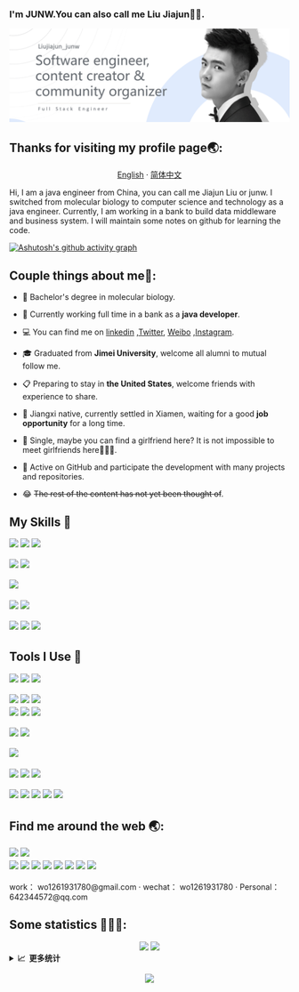 ### I'm JUNW.You can also call me Liu Jiajun👋👋.

<img src="src/banner.png" />

## Thanks for visiting my profile page🌏:

<p align="center">
    <a href="README.md">English</a>
    ·
    <a href="./README_cn.md">简体中文</a>    
<p/>
Hi, I am a java engineer from China, you can call me Jiajun Liu or junw. I switched from molecular biology to computer
science and technology as a java engineer. Currently, I am working in a bank to build data middleware and business
system. I will maintain some notes on github for learning the code.


[//]: # (折线图出现异常)

[![Ashutosh's github activity graph](https://activity-graph.herokuapp.com/graph?username=wo1261931780&theme=minimal)](https://github.com/wo1261931780/st-java.github.io)

## Couple things about me💫:

- 🧬 Bachelor's degree in molecular biology.


- 🏦 Currently working full time in a bank as a **java developer**.


- 💻 You can find me
  on  [linkedin](https://www.linkedin.com/in/%E4%BD%B3%E7%8F%BA-%E5%88%98-3a4345156/)
  ,[Twitter](https://twitter.com/home), [Weibo](https://weibo.com/u/6511079715)
  ,[Instagram](https://www.instagram.com/junwang7789/).


- 🎓 Graduated from **Jimei University**, welcome all alumni to mutual follow me.


- 📋 Preparing to stay in **the United States**, welcome friends with experience to share.


- 💪 Jiangxi native, currently settled in Xiamen, waiting for a good **job opportunity** for a long time.


- 💌 Single, maybe you can find a girlfriend here? It is not impossible to meet girlfriends here🤣🤣🤣.


- 🚀 Active on GitHub and participate the development with many projects and repositories.


- 😂 ~~The rest of the content has not yet been thought of~~.

## My Skills 🚀

<p>
<img src="https://img.shields.io/badge/html5-%23E34F26.svg?style=for-the-badge&logo=html5&logoColor=white" style="margin-bottom: 4px;" height="30px">
<img src="https://img.shields.io/badge/css3-%231572B6.svg?style=for-the-badge&logo=css3&logoColor=white" style="margin-bottom: 4px;" height="30px">
<img src="https://img.shields.io/badge/javascript-%23323330.svg?style=for-the-badge&logo=javascript&logoColor=%23F7DF1E" style="margin-bottom: 4px;" height="30px">
</p>
<p>
<img src="https://img.shields.io/badge/element-409eff.svg?&style=for-the-badge&logo=element&logoColor=white" style="margin-bottom: 4px;" height="30px">
<img src="https://img.shields.io/badge/vuejs-%2335495e.svg?style=for-the-badge&logo=vuedotjs&logoColor=%234FC08D" style="margin-bottom: 4px;" height="30px">
</p>
<p>
<img src="https://img.shields.io/badge/mysql-%2300f.svg?style=for-the-badge&logo=mysql&logoColor=white" style="margin-bottom: 4px;" height="30px">
</p>
<p>
<img src="https://img.shields.io/badge/Linux-FCC624?style=for-the-badge&logo=linux&logoColor=black" style="margin-bottom: 4px;" height="30px">
<img src="https://img.shields.io/badge/nginx-%23009639.svg?style=for-the-badge&logo=nginx&logoColor=white" style="margin-bottom: 4px;" height="30px">
</p>
<p>
<img src="https://img.shields.io/badge/java-%23ED8B00.svg?style=for-the-badge&logo=java&logoColor=white" style="margin-bottom: 4px;" height="30px">
<img src="https://img.shields.io/badge/Anaconda-%2344A833.svg?style=for-the-badge&logo=anaconda&logoColor=white" style="margin-bottom: 4px;" height="30px">
<img src="https://img.shields.io/badge/spring-%236DB33F.svg?style=for-the-badge&logo=spring&logoColor=white" style="margin-bottom: 4px;" height="30px">
</p>

## Tools I Use 🔧

<p>
<img src="https://img.shields.io/badge/IntelliJ%20IDEA-fd266a.svg?&style=for-the-badge&logo=IntelliJ%20IDEA&logoColor=white" style="margin-bottom: 4px;" height="30px">
<img src="https://img.shields.io/badge/webstorm-07c3f2.svg?&style=for-the-badge&logo=webstorm&logoColor=white" style="margin-bottom: 4px;" height="30px">
<img src="https://img.shields.io/badge/VS%20Code-339feb.svg?&style=for-the-badge&logo=visual-studio-code&logoColor=white" style="margin-bottom: 4px;" height="30px">
</p>
<p>
<img src="https://img.shields.io/badge/Oracle-F80000?style=for-the-badge&logo=oracle&logoColor=white" style="margin-bottom: 4px;" height="30px">
<img src="https://img.shields.io/badge/AWS-%23FF9900.svg?style=for-the-badge&logo=amazon-aws&logoColor=white" style="margin-bottom: 4px;" height="30px">
<img src="https://img.shields.io/badge/Google%20Cloud-%234285F4.svg?style=for-the-badge&logo=google-cloud&logoColor=white" style="margin-bottom: 4px;" height="30px">
<br/>
<img src="https://img.shields.io/badge/Ubuntu%20VM-f45f00.svg?&style=for-the-badge&logo=Ubuntu&logoColor=white" style="margin-bottom: 4px;" height="30px">
<img src="https://img.shields.io/badge/Cloudflare-F38020?style=for-the-badge&logo=Cloudflare&logoColor=white" style="margin-bottom: 4px;" height="30px">
<img src="https://img.shields.io/badge/powershell-2c4562.svg?&style=for-the-badge&logo=powershell&logoColor=white" style="margin-bottom: 4px;" height="30px">

<p>
<img src="https://img.shields.io/badge/sonarlint-CB2029.svg?&style=for-the-badge&logo=sonarlint&logoColor=white" style="margin-bottom: 4px;" height="30px">
<img src="https://img.shields.io/badge/Postman-FF6C37?style=for-the-badge&logo=postman&logoColor=white" style="margin-bottom: 4px;" height="30px">
</p>

<p>
<img src="https://img.shields.io/badge/navicat-f7d856.svg?&style=for-the-badge&logo=navicat&logoColor=white" style="margin-bottom: 4px;" height="30px">
</p>
<p>
<img src="https://img.shields.io/badge/node.js-6DA55F?style=for-the-badge&logo=node.js&logoColor=white" style="margin-bottom: 4px;" height="30px">
<img src="https://img.shields.io/badge/ESLint-4B3263?style=for-the-badge&logo=eslint&logoColor=white" style="margin-bottom: 4px;" height="30px">
<img src="https://img.shields.io/badge/NPM-%23000000.svg?style=for-the-badge&logo=npm&logoColor=white" style="margin-bottom: 4px;" height="30px">
</p>
<p>
<img src="https://img.shields.io/badge/git-%23F05033.svg?style=for-the-badge&logo=git&logoColor=white" style="margin-bottom: 4px;" height="30px">
<img src="https://img.shields.io/badge/notepad%2B%2B-90E59A.svg?&style=for-the-badge&logo=notepad%2B%2B&logoColor=black" style="margin-bottom: 4px;" height="30px">
<img src="https://img.shields.io/badge/jenkins-%232C5263.svg?style=for-the-badge&logo=jenkins&logoColor=white" style="margin-bottom: 4px;" height="30px">
<img src="https://img.shields.io/badge/Notion-%23000000.svg?style=for-the-badge&logo=notion&logoColor=white" style="margin-bottom: 4px;" height="30px">
<img src="https://img.shields.io/badge/markdown-%23000000.svg?style=for-the-badge&logo=markdown&logoColor=white" style="margin-bottom: 4px;" height="30px">
</p>

## Find me around the web 🌏:

<p>
<a href="https://space.bilibili.com/2001956953?spm_id_from=333.1007.0.0"><img src="https://img.shields.io/badge/佳珺不谈恋爱的空间-%181717.svg?&style=for-the-badge&logo=BILIBILI&logoColor=white&color=00aeec" style="margin-bottom: 4px;" height="30px" target="_blank"></a>
<a href="https://weibo.com/u/6511079715"><img src="https://img.shields.io/badge/佳珺不谈恋爱-%181717.svg?&style=for-the-badge&logo=sina-weibo&logoColor=white&color=d52c2b" style="margin-bottom: 4px;" height="30px" target="_blank"></a>
<br/>
<a href="https://www.youtube.com/c/wo1261931780@gmail.com"><img src="https://img.shields.io/badge/YouTube-%23FF0000.svg?style=for-the-badge&logo=YouTube&logoColor=white" style="margin-bottom: 4px;" height="30px" target="_blank"></a>
<a href="https://www.instagram.com/junwang7789"><img src="https://img.shields.io/badge/Instagram-%23E4405F.svg?style=for-the-badge&logo=Instagram&logoColor=white" style="margin-bottom: 4px;" height="30px" target="_blank"></a>
<a href="https://stackoverflow.com/users/JUNW555"><img src="https://img.shields.io/badge/-Stackoverflow-FE7A16?style=for-the-badge&logo=stack-overflow&logoColor=white" style="margin-bottom: 4px;" height="30px" target="_blank"></a>
<a href="https://twitter.com/wo1261931780"><img src="https://img.shields.io/badge/Twitter-%231DA1F2.svg?style=for-the-badge&logo=Twitter&logoColor=white" style="margin-bottom: 4px;" height="30px" target="_blank"></a>
<a href="https://www.facebook.com/Junw%20Junw"><img src="https://img.shields.io/badge/Facebook-%231877F2.svg?style=for-the-badge&logo=Facebook&logoColor=white" style="margin-bottom: 4px;" height="30px" target="_blank"></a>
<a href="https://linkedin.com/in/%E5%88%98%E4%BD%B3%E7%8F%BAjunw"><img src="https://img.shields.io/badge/linkedin-%230077B5.svg?style=for-the-badge&logo=linkedin&logoColor=white" style="margin-bottom: 4px;" height="30px" target="_blank"></a>
<a href="htttps://discord.gg/wo1261931780"><img src="https://img.shields.io/badge/Discord-%237289DA.svg?style=for-the-badge&logo=discord&logoColor=white" style="margin-bottom: 4px;" height="30px" target="_blank"></a>
<a href="https://leetcode.com/junw"><img src="https://img.shields.io/badge/LeetCode-000000?style=for-the-badge&logo=LeetCode&logoColor=#d16c06" style="margin-bottom: 4px;" height="30px" target="_blank"></a>
</p>
<p >
    <span >work：</span>
    <a text="work">wo1261931780@gmail.com</a>
    ·
    <span >wechat：</span>
    <a text="work">wo1261931780</a>
    ·
    <span >Personal：</span>
    <a text="work">642344572@qq.com</a>    
<p/>

## Some statistics 💪💪💪:

<div ALIGN = "center">

<img src="https://github-readme-stats.vercel.app/api?username=wo1261931780&width=50%&&bg_color=30,0575e6,021b79&title_color=fff&text_color=fff"  height="175px"/>
<img src="https://github-readme-stats.vercel.app/api/top-langs/?username=wo1261931780&layout=compact"  height="175px"/>

</div>

<details>
  <summary><b>📈&nbsp;&nbsp;更多统计</b></summary>
  <br>
<div align="center">

<a href="https://github.com/vn7n24fzkq/github-profile-summary-cards"><img src="https://raw.githubusercontent.com/wo1261931780/wo1261931780/main/profile-summary-card-output/github/2-most-commit-language.svg"  target="_blank"></a>
<a href="https://github.com/vn7n24fzkq/github-profile-summary-cards"><img src="https://raw.githubusercontent.com/wo1261931780/wo1261931780/main/profile-summary-card-output/github/4-productive-time.svg"  target="_blank"></a>

<div ALIGN = "center">

[<img src = "http://github-readme-streak-stats.herokuapp.com?user=wo1261931780&hide_border=true&date_format=M%20j%5B%2C%20Y%5D&border=021B79&stroke=0575E6&ring=0575E6&currStreakNum=0575E6&currStreakLabel=021B79&sideLabels=021B79&dates=021B79&sideNums=0575E6">](https://git.io/streak-stats)

</div>

<div align="center">

[//]: # (奖杯展示)
<img  src="https://github-profile-trophy.vercel.app/?username=wo1261931780&theme=onedark&no-bg=true" />

</div>


<div align="center">

[//]: # (自己账号的被查看次数)
<img src="https://komarev.com/ghpvc/?username=wo1261931780&style=for-the-badge&label=profile views"/>

</div>
</div>

</details>
<div align="center">

[//]: # (萝莉举牌，自己账号的被查看次数)
<img src="https://count.getloli.com/get/@wo1261931780?theme=gelbooru"/>

</div>






